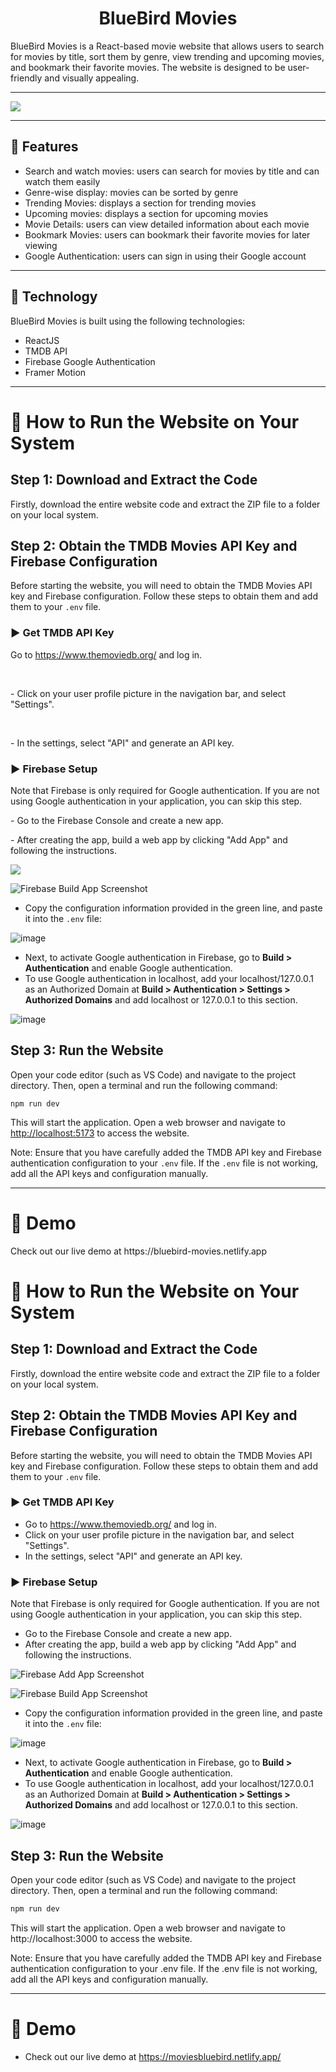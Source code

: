 <h1 align="center">BlueBird Movies</h1>
BlueBird Movies is a React-based movie website that allows users to search for movies by title, sort them by genre, view trending and upcoming movies, and bookmark their favorite movies. The website is designed to be user-friendly and visually appealing.
<hr/>
<img src="/src/assets/project__image/Home.jpg" />
<hr/>
<h2> 🍿 Features </h2>
<ul>
<li>Search and watch movies: users can search for movies by title and can watch them easily</li>
<li>Genre-wise display: movies can be sorted by genre</li>
<li>Trending Movies: displays a section for trending movies</li>
<li>Upcoming movies: displays a section for upcoming movies</li>
<li>Movie Details: users can view detailed information about each movie</li>
<li>Bookmark Movies: users can bookmark their favorite movies for later viewing</li>
<li>Google Authentication: users can sign in using their Google account</li>
</ul>
<hr/>
<h2> 🍿 Technology </h2>
<p>BlueBird Movies is built using the following technologies:
</p>
<ul>
<li>ReactJS</li>
<li>TMDB API</li>
<li>Firebase Google Authentication</li>
<li>Framer Motion</li>
</ul>
<hr/>
<h1> 🍿 How to Run the Website on Your System</h1>
<h2>Step 1: Download and Extract the Code</h2>
<p>Firstly, download the entire website code and extract the ZIP file to a folder on your local system.</p>
<h2>Step 2: Obtain the TMDB Movies API Key and Firebase Configuration</h2>
<p>Before starting the website, you will need to obtain the TMDB Movies API key and Firebase configuration. Follow these steps to obtain them and add them to your <code>.env</code> file.</p>
<h3> ▶️ Get TMDB API Key</h3>
<p> Go to <a href="https://www.themoviedb.org/" target="_blank">https://www.themoviedb.org/</a> and log in.</p><br>
<p> - Click on your user profile picture in the navigation bar, and select "Settings".</p><br>
<p> - In the settings, select "API" and generate an API key.</p>
<h3> ▶️ Firebase Setup</h3>
<p>Note that Firebase is only required for Google authentication. If you are not using Google authentication in your application, you can skip this step. </p>
<p> - Go to the Firebase Console and create a new app. </p>
<p> - After creating the app, build a web app by clicking "Add App" and following the instructions. </p>
<img src="./src/assets/project__images" />

![Firebase Build App Screenshot](https://user-images.githubusercontent.com/87109400/231568774-1ea09ada-34b8-4035-80d4-90ac79c1c8ed.png)

- Copy the configuration information provided in the green line, and paste it into the `.env` file:

![image](https://user-images.githubusercontent.com/87109400/231570250-9256c1bc-6669-423a-8b95-06d9577485a0.png)

- Next, to activate Google authentication in Firebase, go to **Build > Authentication** and enable Google authentication.
- To use Google authentication in localhost, add your localhost/127.0.0.1 as an Authorized Domain at **Build > Authentication > Settings > Authorized Domains** and add localhost or 127.0.0.1 to this section.

![image](https://user-images.githubusercontent.com/87109400/231575419-ca703ebd-5380-45b6-8afe-33b9c1af778e.png)

<h2>Step 3: Run the Website</h2>
<p>Open your code editor (such as VS Code) and navigate to the project directory. Then, open a terminal and run the following command:</p>
<pre><code>npm run dev</code></pre>
<p>This will start the application. Open a web browser and navigate to <a href="http://localhost:5173" target="_blank">http://localhost:5173</a> to access the website.</p>
<p>Note: Ensure that you have carefully added the TMDB API key and Firebase authentication configuration to your <code>.env</code> file. If the <code>.env</code> file is not working, add all the API keys and configuration manually.</p>
<hr>
<h1>🍿 Demo</h1>
<p>Check out our live demo at https://bluebird-movies.netlify.app </p>

# 🍿 How to Run the Website on Your System

## Step 1: Download and Extract the Code

Firstly, download the entire website code and extract the ZIP file to a folder on your local system.

## Step 2: Obtain the TMDB Movies API Key and Firebase Configuration

Before starting the website, you will need to obtain the TMDB Movies API key and Firebase configuration. Follow these steps to obtain them and add them to your `.env` file.

### ▶️ Get TMDB API Key

- Go to https://www.themoviedb.org/ and log in.
- Click on your user profile picture in the navigation bar, and select "Settings".
- In the settings, select "API" and generate an API key.

### ▶️ Firebase Setup

Note that Firebase is only required for Google authentication. If you are not using Google authentication in your application, you can skip this step.

- Go to the Firebase Console and create a new app.
- After creating the app, build a web app by clicking "Add App" and following the instructions.

![Firebase Add App Screenshot](https://user-images.githubusercontent.com/87109400/231569204-445d8007-fe75-4012-a21b-a71f4f4bc697.png)

![Firebase Build App Screenshot](https://user-images.githubusercontent.com/87109400/231568774-1ea09ada-34b8-4035-80d4-90ac79c1c8ed.png)

- Copy the configuration information provided in the green line, and paste it into the `.env` file:

![image](https://user-images.githubusercontent.com/87109400/231570250-9256c1bc-6669-423a-8b95-06d9577485a0.png)

- Next, to activate Google authentication in Firebase, go to **Build > Authentication** and enable Google authentication.
- To use Google authentication in localhost, add your localhost/127.0.0.1 as an Authorized Domain at **Build > Authentication > Settings > Authorized Domains** and add localhost or 127.0.0.1 to this section.

![image](https://user-images.githubusercontent.com/87109400/231575419-ca703ebd-5380-45b6-8afe-33b9c1af778e.png)

## Step 3: Run the Website

Open your code editor (such as VS Code) and navigate to the project directory. Then, open a terminal and run the following command:

```bash
npm run dev
```

This will start the application. Open a web browser and navigate to http://localhost:3000 to access the website.

Note: Ensure that you have carefully added the TMDB API key and Firebase authentication configuration to your .env file. If the .env file is not working, add all the API keys and configuration manually.

<hr/>

# 🍿 Demo

- Check out our live demo at https://moviesbluebird.netlify.app/
